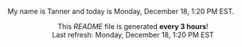 My name is Tanner and today is Monday, December 18, 1:20 PM EST.

<p align="center">This <i>README</i> file is generated <b>every 3 hours</b>!</br>Last refresh: Monday, December 18, 1:20 PM EST<br /></p>
